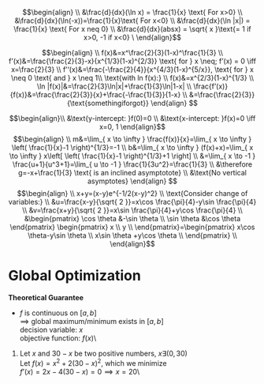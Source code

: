$$\begin{align} \\
&\frac{d}{dx}(\ln x) = \frac{1}{x} \text{ For x>0} \\
&\frac{d}{dx}(\ln(-x))=\frac{1}{x}\text{ For x<0} \\
&\frac{d}{dx}(\ln |x|) = \frac{1}{x} \text{ For x neq 0} \\
&\frac{d}{dx}(absx) = \sqrt{ x }\text{= 1 if x>0, -1 if x<0}  \
\end{align}$$

$$\begin{align} \\
f(x)&=x^\frac{2}{3}(1-x)^\frac{1}{3} \\
f’(x)&=\frac{\frac{2}{3}-x}{x^{1/3}(1-x)^{2/3}} \text{ for } x \neq; f’(x) = 0 \iff x=\frac{2}{3} \\
f’‘(x)&=\frac{-\frac{2}{4}}{x^{4/3}(1-x)^{5/x}}, \text{ for } x \neq 0 \text{ and } x \neq 1\\
\text{with ln f(x):} \\
f(x)&=x^{2/3}(1-x)^{1/3} \\
\ln |f(x)|&=\frac{2}{3}\ln|x|+\frac{1}{3}\ln|1-x| \\
\frac{f’(x)}{f(x)}&=\frac{\frac{2}{3}}{x}+\frac{-\frac{1}{3}}{1-x} \\
&=\frac{\frac{2}{3}}{\text{somethingiforgot}}
\end{align}
$$

$$\begin{align}\\
&\text{y-intercept: }f(0)=0 \\
&\text{x-intercept: }f(x)=0 \iff x=0, 1
\end{align}$$
$$\begin{align} \\
m&=\lim_{ x \to \infty } \frac{f(x)}{x}=\lim_{ x \to \infty } \left( \frac{1}{x}-1 \right)^{1/3}=-1 \\
b&=\lim_{ x \to \infty } (f(x)+x)=\lim_{ x \to \infty } x\left[ \left( \frac{1}{x}-1 \right)^{1/3}+1 \right] \\
&=\lim_{ x \to -1 } \frac{u+1}{u^3+1}=\lim_{ u \to -1 } \frac{1}{3u^2}=\frac{1}{3} \\
&\therefore g=-x+\frac{1}{3} \text{ is an inclined asymptotote}  \\
&\text{No vertical asymptotes}
\end{align}
$$
$$\begin{align} \\
x+y=(x-y)e^{-1/2(x-y)^2} \\
\text{Consider change of variables:} \\
&u=\frac{x-y}{\sqrt{ 2 }}=x\cos \frac{\pi}{4}-y\sin \frac{\pi}{4} \\
&v=\frac{x+y}{\sqrt{ 2 }}=x\sin \frac{\pi}{4}+y\cos \frac{\pi}{4} \\
&\begin{pmatrix}
\cos \theta &-\sin \theta \\
\sin \theta &\cos \theta
\end{pmatrix} \begin{pmatrix}
x \\
y \\
\end{pmatrix}=\begin{pmatrix} x\cos \theta-y\sin \theta \\
x\sin \theta +y\cos \theta \\
\end{pmatrix} \\
\end{align}$$
# Global Optimization
**Theoretical Guarantee**
- $f$ is continuous on $[a, b]$\
	$\implies$ global maximum/minimum exists in $[a, b]$\
decision variable: $x$\
objective function: $f(x)$\
1. Let $x$ and $30-x$ be two positive numbers, $x \exists (0,30)$\
	Let $f(x)=x^2+2(30-x)^2$, which we minimize\
	$f’(x)=2x-4(30-x)=0 \implies x=20$\
	